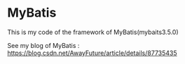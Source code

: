 # MyBatis
This is my code of the framework of MyBatis(mybaits3.5.0)

See my blog of MyBatis : https://blog.csdn.net/AwayFuture/article/details/87735435

